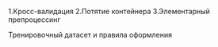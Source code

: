 1.Кросс-валидация
2.Потятие контейнера
3.Элементарный препроцессинг

Тренировочный датасет и правила оформления  
